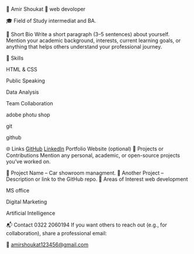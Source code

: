 👤 Amir Shoukat
📌 web devoloper

🎓 Field of Study
intermediat and BA.

🧾 Short Bio
Write a short paragraph (3–5 sentences) about yourself. Mention your academic background, interests, current learning goals, or anything that helps others understand your professional journey.

💼 Skills


HTML & CSS

Public Speaking

Data Analysis

Team Collaboration

adobe photu shop

git

github

🌐 Links
[GitHub](https://github.com/Amirshoukat11)
[LinkedIn](https://www.linkedin.com/in/amir-shoukat-43a9b02a3/)
Portfolio Website (optional)
🚀 Projects or Contributions
Mention any personal, academic, or open-source projects you’ve worked on.

📂 Project Name – Car showroom managment.
📂 Another Project – Description or link to the GitHub repo.
🎯 Areas of Interest
web development

MS office

Digital Marketing

Artificial Intelligence

📬 Contact 0322 2060194
If you want others to reach out (e.g., for collaboration), share a professional email:

📧 amirshoukat123456@gmail.com
